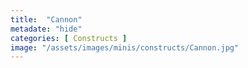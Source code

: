 ```yaml
---
title:  "Cannon"
metadate: "hide"
categories: [ Constructs ]
image: "/assets/images/minis/constructs/Cannon.jpg"
---
```




